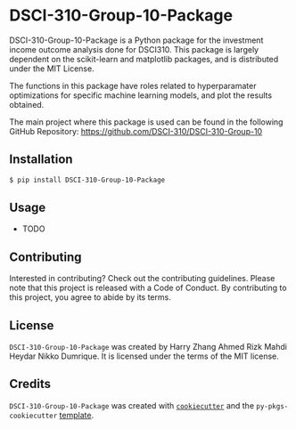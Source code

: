 # DSCI-310-Group-10-Package

DSCI-310-Group-10-Package is a Python package for the investment income outcome analysis done for DSCI310. This package is largely dependent on the scikit-learn and matplotlib packages, and is distributed under the MIT License.

The functions in this package have roles related to hyperparamater optimizations for specific machine learning models, and plot the results obtained.

The main project where this package is used can be found in the following GitHub Repository: https://github.com/DSCI-310/DSCI-310-Group-10

## Installation

```bash
$ pip install DSCI-310-Group-10-Package
```

## Usage

- TODO

## Contributing

Interested in contributing? Check out the contributing guidelines. Please note that this project is released with a Code of Conduct. By contributing to this project, you agree to abide by its terms.

## License

`DSCI-310-Group-10-Package` was created by Harry Zhang Ahmed Rizk Mahdi Heydar Nikko Dumrique. It is licensed under the terms of the MIT license.

## Credits

`DSCI-310-Group-10-Package` was created with [`cookiecutter`](https://cookiecutter.readthedocs.io/en/latest/) and the `py-pkgs-cookiecutter` [template](https://github.com/py-pkgs/py-pkgs-cookiecutter).
